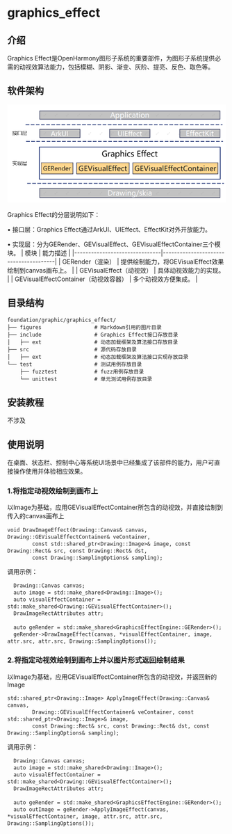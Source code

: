 # graphics_effect

## 介绍
Graphics Effect是OpenHarmony图形子系统的重要部件，为图形子系统提供必需的动视效算法能力，包括模糊、阴影、渐变、灰阶、提亮、反色、取色等。

## 软件架构
![GraphicsEffect架构图](./figures/graphics_effect_architecture.png)

Graphics Effect的分层说明如下：

• 接口层：Graphics Effect通过ArkUI、UIEffect、EffectKit对外开放能力。

• 实现层：分为GERender、GEVisualEffect、GEVisualEffectContainer三个模块。
| 模块                            | 能力描述                            |
|-------------------------------|---------------------------------------|
| GERender（渲染）                  | 提供绘制能力，将GEVisualEffect效果绘制到canvas画布上。 |
| GEVisualEffect（动视效）            | 具体动视效能力的实现。                          |
| GEVisualEffectContainer（动视效容器） | 多个动视效方便集成。                           |

## 目录结构
```
foundation/graphic/graphics_effect/
├── figures                 # Markdown引用的图片目录
├── include                 # Graphics Effect接口存放目录
│   ├── ext                 # 动态加载框架及算法接口存放目录
├── src                     # 源代码存放目录
│   ├── ext                 # 动态加载框架及算法接口实现存放目录
└── test                    # 测试用例存放目录
    ├── fuzztest            # fuzz用例存放目录
    └── unittest            # 单元测试用例存放目录
```

## 安装教程

不涉及

## 使用说明

在桌面、状态栏、控制中心等系统UI场景中已经集成了该部件的能力，用户可直接操作使用并体验相应效果。

### 1.将指定动视效绘制到画布上

以Image为基础，应用GEVisualEffectContainer所包含的动视效，并直接绘制到传入的canvas画布上
```
void DrawImageEffect(Drawing::Canvas& canvas, Drawing::GEVisualEffectContainer& veContainer,
        const std::shared_ptr<Drawing::Image>& image, const Drawing::Rect& src, const Drawing::Rect& dst,
        const Drawing::SamplingOptions& sampling);
```
调用示例：
```
  Drawing::Canvas canvas;
  auto image = std::make_shared<Drawing::Image>();
  auto visualEffectContainer = std::make_shared<Drawing::GEVisualEffectContainer>();
  DrawImageRectAttributes attr;

  auto geRender = std::make_shared<GraphicsEffectEngine::GERender>();
  geRender->DrawImageEffect(canvas, *visualEffectContainer, image, attr.src, attr.src, Drawing::SamplingOptions());
```

### 2.将指定动视效绘制到画布上并以图片形式返回绘制结果

以Image为基础，应用GEVisualEffectContainer所包含的动视效，并返回新的Image
```
std::shared_ptr<Drawing::Image> ApplyImageEffect(Drawing::Canvas& canvas,
        Drawing::GEVisualEffectContainer& veContainer, const std::shared_ptr<Drawing::Image>& image,
        const Drawing::Rect& src, const Drawing::Rect& dst, const Drawing::SamplingOptions& sampling);
```
调用示例：
```
  Drawing::Canvas canvas;
  auto image = std::make_shared<Drawing::Image>();
  auto visualEffectContainer = std::make_shared<Drawing::GEVisualEffectContainer>();
  DrawImageRectAttributes attr;

  auto geRender = std::make_shared<GraphicsEffectEngine::GERender>();
  auto outImage = geRender->ApplyImageEffect(canvas, *visualEffectContainer, image, attr.src, attr.src, Drawing::SamplingOptions());
```

